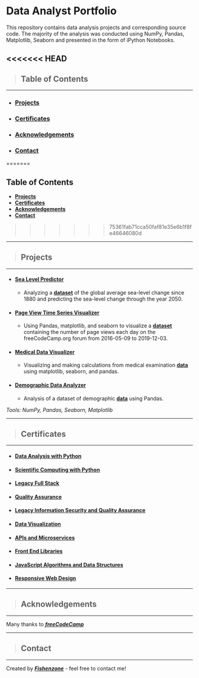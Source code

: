 # Data Analyst Portfolio

This repository contains data analysis projects and corresponding source code. The majority of the analysis was conducted using NumPy, Pandas, Matplotlib, Seaborn and presented in the form of iPython Notebooks.

<<<<<<< HEAD
---
> ## Table of Contents
---
- ### [Projects](#projects)
- ###  [Certificates](#certificates)
- ### [Acknowledgements](#acknowledgements)
- ### [Contact](#contact)
=======
## Table of Contents

- **[Projects](#projects)**
- **[Certificates](#certificates)**
- **[Acknowledgements](#acknowledgements)**
- **[Contact](#contact)**
>>>>>>> 75361fab71cca50faf81e35e6b1f8fe46646080d

---
> ## Projects
---
- #### [Sea Level Predictor](https://github.com/fishenzone/portfolio/blob/main/sea-level-predictor.ipynb 'Sea Level Predictor')
    - Analyzing a **[dataset](https://raw.githubusercontent.com/fishenzone/portfolio/main/data/epa-sea-level.csv 'CSV file Sea Level')** of the global average sea-level change since 1880 and predicting the sea-level change through the year 2050.
- #### [Page View Time Series Visualizer](https://github.com/fishenzone/portfolio/blob/main/page-view-time-series-visualizer.ipynb 'Page View Time Series Visualizer')
    - Using Pandas, matplotlib, and seaborn to visualize a **[dataset](https://raw.githubusercontent.com/fishenzone/portfolio/main/data/fcc-forum-pageviews.csv 'CSV file Page View Time Series')** containing the number of page views each day on the freeCodeCamp.org forum from 2016-05-09 to 2019-12-03.
- #### [Medical Data Visualizer](https://github.com/fishenzone/portfolio/blob/main/medical-data-visualizer.ipynb 'Medical Data Visualizer')
    - Visualizing and making calculations from medical examination **[data](https://raw.githubusercontent.com/fishenzone/portfolio/main/data/medical_examination.csv 'CSV file Medical Data')** using matplotlib, seaborn, and pandas.
- #### [Demographic Data Analyzer](https://github.com/fishenzone/portfolio/blob/main/demographic-data-analyzer.ipynb 'Demographic Data Analyzer')
    - Analysis of a dataset of demographic **[data](https://raw.githubusercontent.com/fishenzone/portfolio/main/data/adult.data.csv 'CSV file Demographic Data')** using Pandas.

_Tools: NumPy, Pandas, Seaborn, Matplotlib_ 

---
> ## Certificates
---
- #### [Data Analysis with Python](https://www.freecodecamp.org/certification/fishenzone/data-analysis-with-python-v7 'Data Analysis with Python Certificate')
- #### [Scientific Computing with Python](https://www.freecodecamp.org/certification/fishenzone/scientific-computing-with-python-v7 'Scientific Computing with Python Certificate')
- #### [Legacy Full Stack](https://www.freecodecamp.org/certification/fishenzone/full-stack 'Legacy Full Stack Certificate')
- #### [Quality Assurance](https://www.freecodecamp.org/certification/fishenzone/quality-assurance-v7 'Quality Assurance Certificate')
- #### [Legacy Information Security and Quality Assurance](https://www.freecodecamp.org/certification/fishenzone/information-security-and-quality-assurance 'Legacy Information Security and Quality Assurance Certificate')
- #### [Data Visualization](https://www.freecodecamp.org/certification/fishenzone/data-visualization 'Data Visualization Certificate')
- #### [APIs and Microservices](https://www.freecodecamp.org/certification/fishenzone/apis-and-microservices 'APIs and Microservices Certificate')
- #### [Front End Libraries](https://www.freecodecamp.org/certification/fishenzone/front-end-libraries 'Front End Libraries Certificate')
- #### [JavaScript Algorithms and Data Structures](https://www.freecodecamp.org/certification/fishenzone/javascript-algorithms-and-data-structures 'JavaScript Algorithms and Data Structures Certificate')
- #### [Responsive Web Design](https://www.freecodecamp.org/certification/fishenzone/responsive-web-design 'Responsive Web Design Certificate')

---
> ## Acknowledgements
---
Many thanks to ***[freeCodeCamp](https://www.freecodecamp.org/learn 'freeCodeCamp')***

---
> ## Contact
---
 Created by ***[Fishenzone](https://github.com/fishenzone 'Fishenzone')*** - feel free to contact me!

